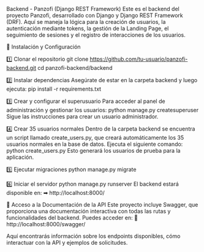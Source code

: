 Backend - Panzofi (Django REST Framework)
Este es el backend del proyecto Panzofi, desarrollado con Django y Django REST Framework (DRF).
Aquí se maneja la lógica para la creación de usuarios, la autenticación mediante tokens, la gestión de la Landing Page, el seguimiento de sesiones y el registro de interacciones de los usuarios.

🚀 Instalación y Configuración

1️⃣ Clonar el repositorio
git clone https://github.com/tu-usuario/panzofi-backend.git
cd panzofi-backend/backend


2️⃣ Instalar dependencias
Asegúrate de estar en la carpeta backend y luego ejecuta:
pip install -r requirements.txt


3️⃣ Crear y configurar el superusuario
Para acceder al panel de administración y gestionar los usuarios:
python manage.py createsuperuser
Sigue las instrucciones para crear un usuario administrador.


4️⃣ Crear 35 usuarios normales
Dentro de la carpeta backend se encuentra un script llamado create_users.py, que creará automáticamente los 35 usuarios normales en la base de datos.
Ejecuta el siguiente comando:
python create_users.py
Esto generará los usuarios de prueba para la aplicación.


5️⃣ Ejecutar migraciones
python manage.py migrate


6️⃣ Iniciar el servidor
python manage.py runserver
El backend estará disponible en:
➡ http://localhost:8000/

📡 Acceso a la Documentación de la API
Este proyecto incluye Swagger, que proporciona una documentación interactiva con todas las rutas y funcionalidades del backend.
Puedes acceder en:
🔗 http://localhost:8000/swagger/

Aquí encontrarás información sobre los endpoints disponibles, cómo interactuar con la API y ejemplos de solicitudes.

